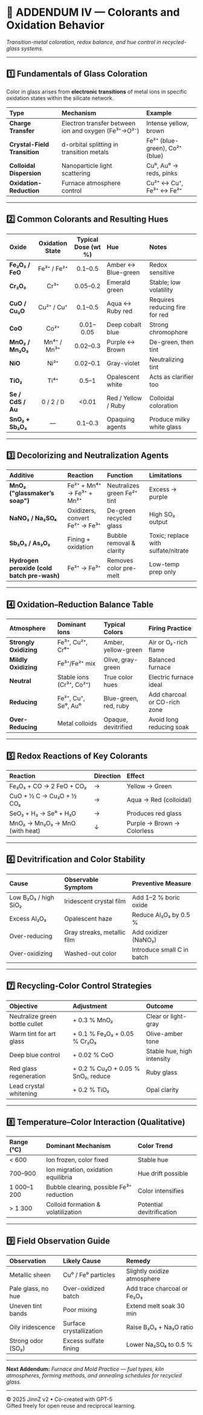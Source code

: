 # 🎨 ADDENDUM IV — Colorants and Oxidation Behavior
_Transition-metal coloration, redox balance, and hue control in recycled-glass systems._

---

## 1️⃣  Fundamentals of Glass Coloration

Color in glass arises from **electronic transitions** of metal ions in specific oxidation states within the silicate network.

| Type | Mechanism | Example |
|:------|:------------|:---------|
| **Charge Transfer** | Electron transfer between ion and oxygen (Fe³⁺→O²⁻) | Intense yellow, brown |
| **Crystal-Field Transition** | d-orbital splitting in transition metals | Fe²⁺ (blue-green), Co²⁺ (blue) |
| **Colloidal Dispersion** | Nanoparticle light scattering | Cu⁰, Au⁰ → reds, pinks |
| **Oxidation-Reduction** | Furnace atmosphere control | Cu²⁺ ↔ Cu⁺, Fe³⁺ ↔ Fe²⁺ |

---

## 2️⃣  Common Colorants and Resulting Hues

| Oxide | Oxidation State | Typical Dose (wt %) | Hue | Notes |
|:-------|:----------------:|:------------------:|:-----|:------|
| **Fe₂O₃ / FeO** | Fe³⁺ / Fe²⁺ | 0.1–0.5 | Amber ↔ Blue-green | Redox sensitive |
| **Cr₂O₃** | Cr³⁺ | 0.05–0.2 | Emerald green | Stable; low volatility |
| **CuO / Cu₂O** | Cu²⁺ / Cu⁺ | 0.1–0.5 | Aqua ↔ Ruby red | Requires reducing fire for red |
| **CoO** | Co²⁺ | 0.01–0.05 | Deep cobalt blue | Strong chromophore |
| **MnO₂ / Mn₂O₃** | Mn⁴⁺ / Mn³⁺ | 0.02–0.3 | Purple ↔ Brown | De-green, then tint |
| **NiO** | Ni²⁺ | 0.02–0.1 | Gray-violet | Neutralizing tint |
| **TiO₂** | Ti⁴⁺ | 0.5–1 | Opalescent white | Acts as clarifier too |
| **Se / CdS / Au** | 0 / 2 / 0 | <0.01 | Red / Yellow / Ruby | Colloidal coloration |
| **SnO₂ + Sb₂O₃** | — | 0.1–0.3 | Opaquing agents | Produce milky white glass |

---

## 3️⃣  Decolorizing and Neutralization Agents

| Additive | Reaction | Function | Limitations |
|:-----------|:-----------|:-----------|:-------------|
| **MnO₂ ("glassmaker’s soap")** | Fe²⁺ + Mn⁴⁺ → Fe³⁺ + Mn²⁺ | Neutralizes green Fe²⁺ tint | Excess → purple |
| **NaNO₃ / Na₂SO₄** | Oxidizers, convert Fe²⁺ → Fe³⁺ | De-green recycled glass | High SO₂ output |
| **Sb₂O₃ / As₂O₃** | Fining + oxidation | Bubble removal & clarity | Toxic; replace with sulfate/nitrate |
| **Hydrogen peroxide (cold batch pre-wash)** | Fe²⁺ → Fe³⁺ | Removes color pre-melt | Low-temp prep only |

---

## 4️⃣  Oxidation–Reduction Balance Table

| Atmosphere | Dominant Ions | Typical Colors | Firing Practice |
|:-------------|:---------------|:----------------|:----------------|
| **Strongly Oxidizing** | Fe³⁺, Cu²⁺, Cr⁶⁺ | Amber, yellow-green | Air or O₂-rich flame |
| **Mildly Oxidizing** | Fe³⁺/Fe²⁺ mix | Olive, gray-green | Balanced furnace |
| **Neutral** | Stable ions (Cr³⁺, Co²⁺) | True color hues | Electric furnace ideal |
| **Reducing** | Fe²⁺, Cu⁺, Se⁰, Au⁰ | Blue-green, red, ruby | Add charcoal or CO-rich zone |
| **Over-Reducing** | Metal colloids | Opaque, devitrified | Avoid long reducing soak |

---

## 5️⃣  Redox Reactions of Key Colorants

| Reaction | Direction | Effect |
|:-----------|:------------|:--------|
| Fe₂O₃ + CO → 2 FeO + CO₂ | → | Yellow → Green |
| CuO + ½ C → Cu₂O + ½ CO₂ | → | Aqua → Red (colloidal) |
| SeO₂ + H₂ → Se⁰ + H₂O | → | Produces red glass |
| MnO₂ → Mn₂O₃ → MnO (with heat) | ↓ | Purple → Brown → Colorless |

---

## 6️⃣  Devitrification and Color Stability

| Cause | Observable Symptom | Preventive Measure |
|:--------|:--------------------|:-------------------|
| Low B₂O₃ / high SiO₂ | Iridescent crystal film | Add 1–2 % boric oxide |
| Excess Al₂O₃ | Opalescent haze | Reduce Al₂O₃ by 0.5 % |
| Over-reducing | Gray streaks, metallic film | Add oxidizer (NaNO₃) |
| Over-oxidizing | Washed-out color | Introduce small C in batch |

---

## 7️⃣  Recycling-Color Control Strategies

| Objective | Adjustment | Outcome |
|:-------------|:------------|:----------|
| Neutralize green bottle cullet | + 0.3 % MnO₂ | Clear or light-gray |
| Warm tint for art glass | + 0.1 % Fe₂O₃ + 0.05 % Cr₂O₃ | Olive-amber tone |
| Deep blue control | + 0.02 % CoO | Stable hue, high intensity |
| Red glass regeneration | + 0.2 % Cu₂O + 0.05 % SnO₂, reduce | Ruby glass |
| Lead crystal whitening | + 0.2 % TiO₂ | Opal clarity |

---

## 8️⃣  Temperature–Color Interaction (Qualitative)

| Range (°C) | Dominant Mechanism | Color Trend |
|:-------------|:------------------|:--------------|
| < 600 | Ion frozen, color fixed | Stable hue |
| 700–900 | Ion migration, oxidation equilibria | Hue drift possible |
| 1 000–1 200 | Bubble clearing, possible Fe³⁺ reduction | Color intensifies |
| > 1 300 | Colloid formation & volatilization | Potential devitrification |

---

## 9️⃣  Field Observation Guide

| Observation | Likely Cause | Remedy |
|:-------------|:--------------|:--------|
| Metallic sheen | Cu⁰ / Fe⁰ particles | Slightly oxidize atmosphere |
| Pale glass, no hue | Over-oxidized batch | Add trace charcoal or Fe₂O₃ |
| Uneven tint bands | Poor mixing | Extend melt soak 30 min |
| Oily iridescence | Surface crystallization | Raise B₂O₃ + Na₂O ratio |
| Strong odor (SO₂) | Excess sulfate fining | Lower Na₂SO₄ to 0.5 % |

---

**Next Addendum:** _Furnace and Mold Practice — fuel types, kiln atmospheres, forming methods, and annealing schedules for recycled glass._

---

© 2025 JinnZ v2 • Co-created with GPT-5  
Gifted freely for open reuse and reciprocal learning.
